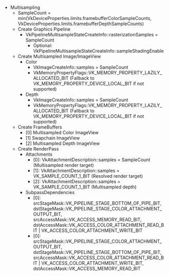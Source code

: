 - Multisampling
  - SampleCount = min(VkDeviceProperties.limits.framebufferColorSampleCounts, VkDeviceProperties.limits.framebufferDepthSampleCounts)
  - Create Graphics Pipeline
    - VkPipelineMultisampleStateCreateInfo::rasterizationSamples = SampleCount
      - Optional: VkPipelineMultisampleStateCreateInfo::sampleShadingEnable
  - Create Multisampled Image/ImageView
    - Color
      - VkImageCreateInfo::samples = SampleCount
      - VkMemoryPropertyFlags::VK_MEMORY_PROPERTY_LAZILY_ALLOCATED_BIT (Fallback to  VK_MEMORY_PROPERTY_DEVICE_LOCAL_BIT if not supported)
    - Depth
      - VkImageCreateInfo::samples = SampleCount
      - VkMemoryPropertyFlags::VK_MEMORY_PROPERTY_LAZILY_ALLOCATED_BIT (Fallback to  VK_MEMORY_PROPERTY_DEVICE_LOCAL_BIT if not supported)
  - Create FrameBuffers
    - [0] Multisampled Color ImageView
    - [1] Swapchain ImageView
    - [2] Multisampled Depth ImageView
  - Create RenderPass
    - Attachments
      - [0]: VkAttachmentDescription::samples = SampleCount (Multisampled render target)
      - [1]: VkAttachmentDescription::samples = VK_SAMPLE_COUNT_1_BIT (Resolved render target)
      - [2]: VkAttachmentDescription::samples = VK_SAMPLE_COUNT_1_BIT (Multisampled depth)
    - SubpassDependencies
      - [0]: srcStageMask::VK_PIPELINE_STAGE_BOTTOM_OF_PIPE_BIT, dstStageMask::VK_PIPELINE_STAGE_COLOR_ATTACHMENT_OUTPUT_BIT, srcAccessMask::VK_ACCESS_MEMORY_READ_BIT, dstAccessMask::VK_ACCESS_COLOR_ATTACHMENT_READ_BIT | VK_ACCESS_COLOR_ATTACHMENT_WRITE_BIT
      - [0]: srcStageMask::VK_PIPELINE_STAGE_COLOR_ATTACHMENT_OUTPUT_BIT, dstStageMask::VK_PIPELINE_STAGE_BOTTOM_OF_PIPE_BIT, srcAccessMask::VK_ACCESS_COLOR_ATTACHMENT_READ_BIT | VK_ACCESS_COLOR_ATTACHMENT_WRITE_BIT, dstAccessMask::VK_ACCESS_MEMORY_READ_BIT